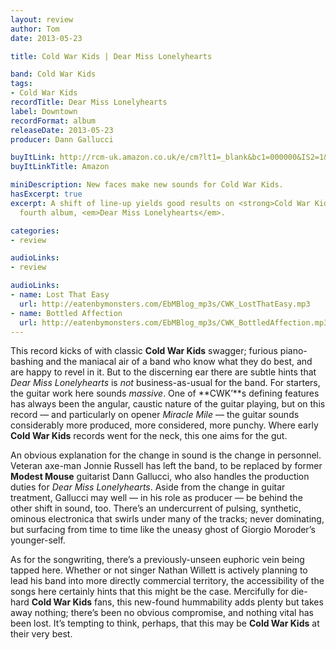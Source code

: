 ```yaml
---
layout: review
author: Tom
date: 2013-05-23

title: Cold War Kids | Dear Miss Lonelyhearts

band: Cold War Kids
tags:
- Cold War Kids
recordTitle: Dear Miss Lonelyhearts
label: Downtown
recordFormat: album
releaseDate: 2013-05-23
producer: Dann Gallucci

buyItLink: http://rcm-uk.amazon.co.uk/e/cm?lt1=_blank&bc1=000000&IS2=1&bg1=FFFFFF&fc1=000000&lc1=0000FF&t=eatebymons-21&o=2&p=8&l=as4&m=amazon&f=ifr&ref=ss_til&asins=B00BC0JIGE
buyItLinkTitle: Amazon

miniDescription: New faces make new sounds for Cold War Kids.
hasExcerpt: true
excerpt: A shift of line-up yields good results on <strong>Cold War Kids’</strong>
  fourth album, <em>Dear Miss Lonelyhearts</em>.

categories:
- review

audioLinks:
- review

audioLinks:
- name: Lost That Easy
  url: http://eatenbymonsters.com/EbMBlog_mp3s/CWK_LostThatEasy.mp3
- name: Bottled Affection
  url: http://eatenbymonsters.com/EbMBlog_mp3s/CWK_BottledAffection.mp3
---
```


This record kicks of with classic **Cold War Kids** swagger; furious piano-bashing and the maniacal air of a band who know what they do best, and are happy to revel in it. But to the discerning ear there are subtle hints that *Dear Miss Lonelyhearts* is _not_ business-as-usual for the band. For starters, the guitar work here sounds _massive_. One of **CWK’**s defining features has always been the angular, caustic nature of the guitar playing, but on this record — and particularly on opener *Miracle Mile* — the guitar sounds considerably more produced, more considered, more punchy. Where early **Cold War Kids** records went for the neck, this one aims for the gut.

An obvious explanation for the change in sound is the change in personnel. Veteran axe-man Jonnie Russell has left the band, to be replaced by former **Modest Mouse** guitarist Dann Gallucci, who also handles the production duties for *Dear Miss Lonelyhearts*. Aside from the change in guitar treatment, Gallucci may well — in his role as producer — be behind the other shift in sound, too. There’s an undercurrent of pulsing, synthetic, ominous electronica that swirls under many of the tracks; never dominating, but surfacing from time to time like the uneasy ghost of Giorgio Moroder’s younger-self.

As for the songwriting, there’s a previously-unseen euphoric vein being tapped here. Whether or not singer Nathan Willett is actively planning to lead his band into more directly commercial territory, the accessibility of the songs here certainly hints that this might be the case. Mercifully for die-hard **Cold War Kids** fans, this new-found hummability adds plenty but takes away nothing; there’s been no obvious compromise, and nothing vital has been lost. It’s tempting to think, perhaps, that this may be **Cold War Kids** at their very best.
